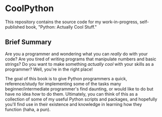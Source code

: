 # CoolPython
This repository contains the source code for my work-in-progress, self-published book, "Python: Actually Cool Stuff."

## Brief Summary
Are you a programmer and wondering what you can *really* do with your code? Are you tired of writing programs that 
manipulate numbers and basic strings? Do you want to make something *actually cool* with your skills as a programmer? 
Well, you're in the right place! 

The goal of this book is to give Python programmers a quick, reference/study for implementing some of the tasks many 
beginner/intermediate programmer's find daunting, or would like to do but have no idea *how* to do them. Ultimately, 
you can think of this as a collection of some of my useful Python scripts and packages, and hopefully you'll find use 
in their existence and knowledge in learning how they function (haha, a pun). 
